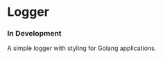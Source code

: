 # Logger
### **In Development**
A simple logger with styling for Golang applications.

<!-- ### Installation
```
go get github.com/jonahgluck/logger
```

### Import
```golang
import (
	log "github.com/jonahgluck/logger"
)
``` -->
